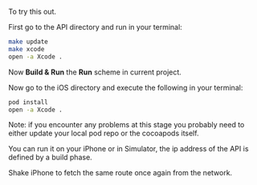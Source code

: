 To try this out.

First go to the API directory and run in your terminal:

```bash
make update
make xcode
open -a Xcode .
```

Now **Build & Run** the **Run** scheme in current project.

Now go to the iOS directory and execute the following in your terminal:

```bash
pod install
open -a Xcode .
```

Note: if you encounter any problems at this stage you probably need to either update your local pod repo or the cocoapods itself.

You can run it on your iPhone or in Simulator, the ip address of the API is defined by a build phase.

Shake iPhone to fetch the same route once again from the network.